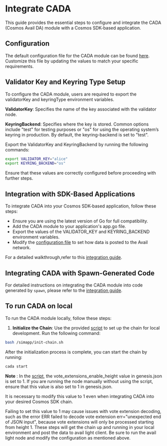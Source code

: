 # Integrate CADA

This guide provides the essential steps to configure and integrate the CADA (Cosmos Avail DA) module with a Cosmos SDK-based application.

## Configuration

The default configuration file for the CADA module can be found [here](./config.md). Customize this file by updating the values to match your specific requirements.

## Validator Key and Keyring Type Setup

To configure the CADA module, users are required to export the validatorKey and keyringType environment variables.

**ValidatorKey**: Specifies the name of the key associated with the validator node.

**KeyringBackend**: Specifies where the key is stored. Common options include "test" for testing purposes or "os" for using the operating system’s keyring in production. By default, the keyring-backend is set to "test".

Export the ValidatorKey and KeyringBackend by running the following commands:

```sh
export VALIDATOR_KEY="alice"
export KEYRING_BACKEND="os"
```

Ensure that these values are correctly configured before proceeding with further steps.

## Integration with SDK-Based Applications

To integrate CADA into your Cosmos SDK-based application, follow these steps:

- Ensure you are using the latest version of Go for full compatibility.
- Add the CADA module to your application's app.go file.
- Export the values of the VALIDATOR_KEY and KEYRING_BACKEND environment variables.
- Modify the [configuration file](./config.md) to set how data is posted to the Avail network.

For a detailed walkthrough,refer to this [integration guide](./integration.md).

## Integrating CADA with Spawn-Generated Code

For detailed instructions on integrating the CADA module into code generated by `spawn`, please refer to the [integration guide](./spawn.md).

## To run CADA on local

To run the CADA module locally, follow these steps:

1. **Initialize the Chain**: Use the provided [script](/simapp/init-chain.sh) to set up the chain for local development. Run the following command:

```bash
bash /simapp/init-chain.sh
```

After the initialization process is complete, you can start the chain by running:

```sh
cada start
```

**Note** : In the [script](/simapp/init-chain.sh), the vote_extensions_enable_height value in genesis.json is set to 1. If you are running the node manually without using the script, ensure that this value is also set to 1 in genesis.json.

It is necessary to modify this value to 1 even when integrating CADA into your desired Cosmos SDK chain.

Failing to set this value to 1 may cause issues with vote extension decoding, such as the error ERR failed to decode vote extension err="unexpected end of JSON input", because vote extensions will only be processed starting from height 1.
These steps will get the chain up and running in your local environment and post the data to avail light client. Be sure to run the avail light node and modify the configuration as mentioned above.
